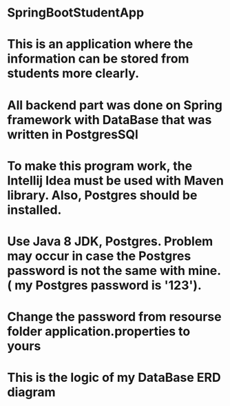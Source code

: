 # SpringBootStudentApp


# This is an application where the information can be stored from students more clearly. 
# All backend part was done on Spring framework with DataBase that was written in PostgresSQl
# To make this program work, the Intellij Idea must be used with Maven library. Also, Postgres should be installed.
# Use Java 8 JDK, Postgres. Problem may occur in case the Postgres password is not the same with mine. ( my Postgres password is '123'). 
# Change the password from resourse folder application.properties to yours
# This is the logic of my DataBase ERD diagram
